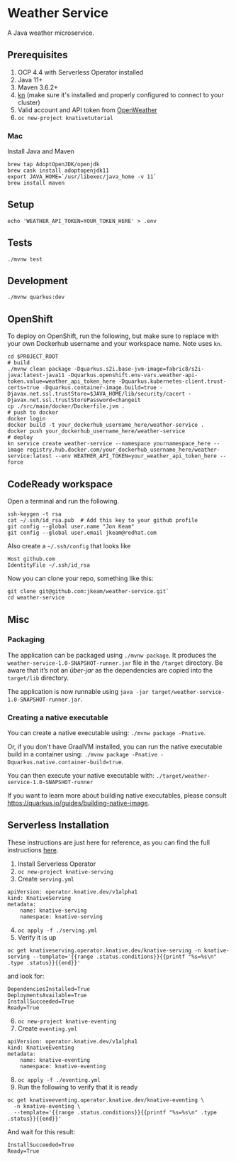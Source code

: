 # Weather Service
A Java weather microservice.


## Prerequisites
1.  OCP 4.4 with Serverless Operator installed
2.  Java 11+
3.  Maven 3.6.2+
4.  [kn](https://github.com/knative/client) (make sure it's installed and properly configured to connect to your cluster)
5.  Valid account and API token from [OpenWeather](https://openweathermap.org/api)
6.  `oc new-project knativetutorial`


### Mac
Install Java and Maven
```
brew tap AdoptOpenJDK/openjdk
brew cask install adoptopenjdk11
export JAVA_HOME=`/usr/libexec/java_home -v 11`
brew install maven
```


## Setup
`echo 'WEATHER_API_TOKEN=YOUR_TOKEN_HERE' > .env`


## Tests
`./mvnw test`


## Development
`./mvnw quarkus:dev`


## OpenShift
To deploy on OpenShift, run the following, but make sure to replace with your own Dockerhub username and your workspace name.  Note uses `kn`.

```
cd $PROJECT_ROOT
# build
./mvnw clean package -Dquarkus.s2i.base-jvm-image=fabric8/s2i-java:latest-java11 -Dquarkus.openshift.env-vars.weather-api-token.value=weather_api_token_here -Dquarkus.kubernetes-client.trust-certs=true -Dquarkus.container-image.build=true -Djavax.net.ssl.trustStore=$JAVA_HOME/lib/security/cacert -Djavax.net.ssl.trustStorePassword=changeit
cp ./src/main/docker/Dockerfile.jvm .
# push to docker
docker login
docker build -t your_dockerhub_username_here/weather-service .
docker push your_dockerhub_username_here/weather-service
# deploy
kn service create weather-service --namespace yournamespace_here --image registry.hub.docker.com/your_dockerhub_username_here/weather-service:latest --env WEATHER_API_TOKEN=your_weather_api_token_here --force
```


## CodeReady workspace
Open a terminal and run the following.

```
ssh-keygen -t rsa
cat ~/.ssh/id_rsa.pub  # Add this key to your github profile
git config --global user.name "Jon Keam"
git config --global user.email jkeam@redhat.com
```

Also create a `~/.ssh/config` that looks like
```
Host github.com
IdentityFile ~/.ssh/id_rsa
```

Now you can clone your repo, something like this:
```
git clone git@github.com:jkeam/weather-service.git`
cd weather-service
```


## Misc
### Packaging

The application can be packaged using `./mvnw package`.
It produces the `weather-service-1.0-SNAPSHOT-runner.jar` file in the `/target` directory.
Be aware that it’s not an _über-jar_ as the dependencies are copied into the `target/lib` directory.

The application is now runnable using `java -jar target/weather-service-1.0-SNAPSHOT-runner.jar`.

### Creating a native executable

You can create a native executable using: `./mvnw package -Pnative`.

Or, if you don't have GraalVM installed, you can run the native executable build in a container using: `./mvnw package -Pnative -Dquarkus.native.container-build=true`.

You can then execute your native executable with: `./target/weather-service-1.0-SNAPSHOT-runner`

If you want to learn more about building native executables, please consult https://quarkus.io/guides/building-native-image.


## Serverless Installation
These instructions are just here for reference, as you can find the full instructions [here](https://docs.openshift.com/container-platform/4.4/serverless/installing_serverless/installing-openshift-serverless.html).

1.  Install Serverless Operator
2.  `oc new-project knative-serving`
3.  Create `serving.yml`
```
apiVersion: operator.knative.dev/v1alpha1
kind: KnativeServing
metadata:
    name: knative-serving
    namespace: knative-serving
```
4.  `oc apply -f ./serving.yml`
5.  Verify it is up
```
oc get knativeserving.operator.knative.dev/knative-serving -n knative-serving --template='{{range .status.conditions}}{{printf "%s=%s\n" .type .status}}{{end}}'
```
and look for:
```
DependenciesInstalled=True
DeploymentsAvailable=True
InstallSucceeded=True
Ready=True
```
6.  `oc new-project knative-eventing`
7.  Create `eventing.yml`
```
apiVersion: operator.knative.dev/v1alpha1
kind: KnativeEventing
metadata:
    name: knative-eventing
    namespace: knative-eventing
```
8.  `oc apply -f ./eventing.yml`
9.  Run the following to verify that it is ready
```
oc get knativeeventing.operator.knative.dev/knative-eventing \
  -n knative-eventing \
  --template='{{range .status.conditions}}{{printf "%s=%s\n" .type .status}}{{end}}'
```
And wait for this result:
```
InstallSucceeded=True
Ready=True
```
